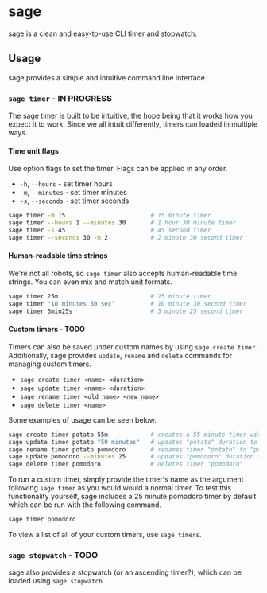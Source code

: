 # sage

sage is a clean and easy-to-use CLI timer and stopwatch.

## Usage

sage provides a simple and intuitive command line interface.

### `sage timer` - IN PROGRESS

The sage timer is built to be intuitive, the hope being that it works
how you expect it to work. Since we all intuit differently, timers can
loaded in multiple ways.

#### Time unit flags

Use option flags to set the timer. Flags can be applied in any order.

- `-h`, `--hours` - set timer hours
- `-m`, `--minutes` - set timer minutes
- `-s`, `--seconds` - set timer seconds

```bash
sage timer -m 15                        # 15 minute timer
sage timer --hours 1 --minutes 30       # 1 hour 30 minute timer
sage timer -s 45                        # 45 second timer
sage timer --seconds 30 -m 2            # 2 minute 30 second timer
```

#### Human-readable time strings

We're not all robots, so `sage timer` also accepts human-readable time
strings. You can even mix and match unit formats.

```bash
sage timer 25m                          # 25 minute timer
sage timer "10 minutes 30 sec"          # 10 minute 30 second timer
sage timer 3min25s                      # 3 minute 25 second timer
```

#### Custom timers - TODO

Timers can also be saved under custom names by using `sage create
timer`. Additionally, sage provides `update`, `rename` and `delete`
commands for managing custom timers.

- `sage create timer <name> <duration>`
- `sage update timer <name> <duration>`
- `sage rename timer <old_name> <new_name>`
- `sage delete timer <name>`

Some examples of usage can be seen below.

```bash
sage create timer potato 55m            # creates a 55 minute timer with the name "potato"
sage update timer potato "50 minutes"   # updates "potato" duration to 50 minutes
sage rename timer potato pomodoro       # renames timer "potato" to "pomodoro"
sage update pomodoro --minutes 25       # updates "pomodoro" duration to 25 minutes
sage delete timer pomodoro              # deletes timer "pomodoro"
```

To run a custom timer, simply provide the timer's name as the argument
following `sage timer` as you would would a normal timer. To test this
functionality yourself, sage includes a 25 minute pomodoro timer by
default which can be run with the following command.

```bash
sage timer pomodoro
```

To view a list of all of your custom timers, use `sage timers`.

### `sage stopwatch` - TODO

sage also provides a stopwatch (or an ascending timer?), which can be
loaded using `sage stopwatch`.
